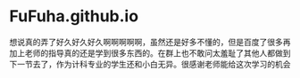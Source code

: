# FuFuha.github.io
想说真的弄了好久好久好久啊啊啊啊啊，虽然还是好多不懂的，但是百度了很多再加上老师的指导真的还是学到很多东西的。在群上也不敢问太羞耻了其他人都做到下一节去了，作为计科专业的学生还和小白无异。很感谢老师能给这次学习的机会
